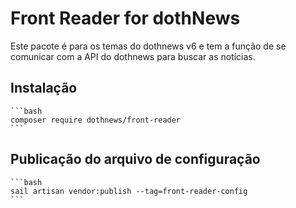 # Front Reader for dothNews

Este pacote é para os temas do dothnews v6 e tem a função de se comunicar com a API do dothnews para buscar as notícias.

## Instalação 


    ```bash
    composer require dothnews/front-reader
    ```

## Publicação do arquivo de configuração

    ```bash
    sail artisan vendor:publish --tag=front-reader-config
    ```
